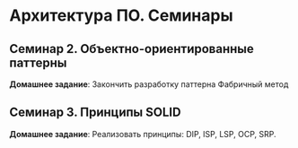 # Архитектура ПО. Семинары

## Семинар 2. Объектно-ориентированные паттерны

__Домашнее задание__:
Закончить разработку паттерна Фабричный метод

## Семинар 3. Принципы SOLID
__Домашнее задание__:
Реализовать принципы: DIP, ISP, LSP, OCP, SRP.